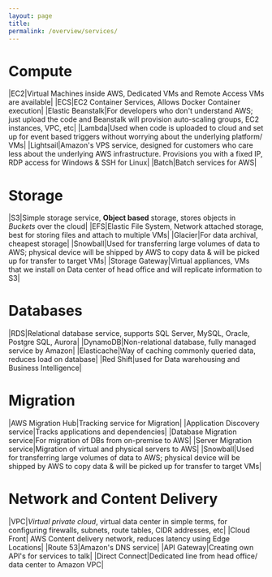 ```yaml
---
layout: page
title: 
permalink: /overview/services/
---
```


Compute
=======

|EC2|Virtual Machines inside AWS, Dedicated VMs and Remote Access VMs are available|
|ECS|EC2 Container Services, Allows Docker Container execution|
|Elastic Beanstalk|For developers who don't understand AWS; just upload the code and Beanstalk will provision auto-scaling groups, EC2 instances, VPC, etc|
|Lambda|Used when code is uploaded to cloud and set up for event based triggers without worrying about the underlying platform/ VMs|
|Lightsail|Amazon's VPS service, designed for customers who care less about the underlying AWS infrastructure. Provisions you with a fixed IP, RDP access for Windows & SSH for Linux|
|Batch|Batch services for AWS|

Storage
=======

|S3|Simple storage service, **Object based** storage, stores objects in *Buckets* over the cloud|
|EFS|Elastic File System, Network attached storage, best for storing files and attach to multiple VMs|
|Glacier|For data archival, cheapest storage|
|Snowball|Used for transferring large volumes of data to AWS; physical device will be shipped by AWS to copy data & will be picked up for transfer to target VMs|
|Storage Gateway|Virtual appliances, VMs that we install on Data center of head office and will replicate information to S3|

Databases
=========

|RDS|Relational database service, supports SQL Server, MySQL, Oracle, Postgre SQL, Aurora|
|DynamoDB|Non-relational database, fully managed service by Amazon|
|Elasticache|Way of caching commonly queried data, reduces load on database|
|Red Shift|used for Data warehousing and Business Intelligence|

Migration
=========

|AWS Migration Hub|Tracking service for Migration|
|Application Discovery service|Tracks applications and dependencies|
|Database Migration service|For migration of DBs from on-premise to AWS|
|Server Migration service|Migration of virtual and physical servers to AWS|
|Snowball|Used for transferring large volumes of data to AWS; physical device will be shipped by AWS to copy data & will be picked up for transfer to target VMs|

Network and Content Delivery
============================

|VPC|*Virtual private cloud*, virtual data center in simple terms, for configuring firewalls, subnets, route tables, CIDR addresses, etc|
|Cloud Front| AWS Content delivery network, reduces latency using Edge Locations|
|Route 53|Amazon's DNS service|
|API Gateway|Creating own API's for services to talk|
|Direct Connect|Dedicated line from head office/ data center to Amazon VPC|
